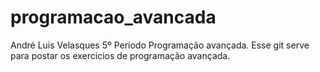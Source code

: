 # programacao_avancada
André Luis Velasques 5º Período Programação avançada.
Esse git serve para postar os exercicios de programação avançada. 
